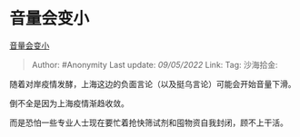 # 音量会变小
[音量会变小](https://zhuanlan.zhihu.com/p/508766197)

> Author: #Anonymity
> Last update: *09/05/2022*
> Link:
> Tag:
> 沙海拾金:

随着对岸疫情发酵，上海这边的负面言论（以及挺乌言论）可能会开始音量下滑。

倒不全是因为上海疫情渐趋收敛。

而是恐怕一些专业人士现在要忙着抢快筛试剂和囤物资自我封闭，顾不上干活。
